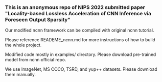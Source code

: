 ### This is an anonymous repo of NIPS 2022 submitted paper "Locality-based Lossless Acceleration of CNN Inference via Foreseen Output Sparsity"

Our modified ncnn framework can be compiled with original ncnn tutorial.

Please reference READEME_ncnn.md for more instructions of how to build the whole project.

Modified code mostly in examples/ directory. Please download pre-trained model from ncnn official repo.

We use ImageNet, MS COCO, TSRD, and yup++ datasets. Please download them manually.